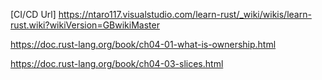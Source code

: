 [CI/CD Url]
https://ntaro117.visualstudio.com/learn-rust/_wiki/wikis/learn-rust.wiki?wikiVersion=GBwikiMaster

https://doc.rust-lang.org/book/ch04-01-what-is-ownership.html

https://doc.rust-lang.org/book/ch04-03-slices.html